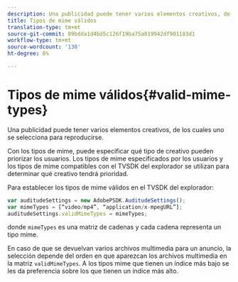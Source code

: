 ```yaml
---
description: Una publicidad puede tener varios elementos creativos, de los cuales uno se selecciona para reproducirse.
title: Tipos de mime válidos
translation-type: tm+mt
source-git-commit: 89bdda1d4bd5c126f19ba75a819942df901183d1
workflow-type: tm+mt
source-wordcount: '138'
ht-degree: 0%

---
```



# Tipos de mime válidos{#valid-mime-types}

Una publicidad puede tener varios elementos creativos, de los cuales uno se selecciona para reproducirse.

Con los tipos de mime, puede especificar qué tipo de creativo pueden priorizar los usuarios. Los tipos de mime especificados por los usuarios y los tipos de mime compatibles con el TVSDK del explorador se utilizan para determinar qué creativo tendrá prioridad.

Para establecer los tipos de mime válidos en el TVSDK del explorador:

```js
var auditudeSettings = new AdobePSDK.AuditudeSettings(); 
var mimeTypes = [“video/mp4”, “application/x-mpegURL”]; 
auditudeSettings.validMimeTypes = mimeTypes; 
```

donde `mimeTypes` es una matriz de cadenas y cada cadena representa un tipo mime.

En caso de que se devuelvan varios archivos multimedia para un anuncio, la selección depende del orden en que aparezcan los archivos multimedia en la matriz `validMimeTypes`. A los tipos mime que tienen un índice más bajo se les da preferencia sobre los que tienen un índice más alto.
